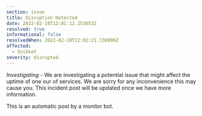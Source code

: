 ```yaml
---
section: issue
title: Disruption Detected
date: 2022-02-18T12:01:12.253652Z
resolved: true
informational: false
resolvedWhen: 2022-02-18T12:02:21.730096Z
affected:
  - Snikket
severity: disrupted
---
```

*Investigating* - We are investigating a potential issue that might affect the uptime of one our of services. We are sorry for any inconvenience this may cause you. This incident post will be updated once we have more information.

This is an automatic post by a monitor bot.
        